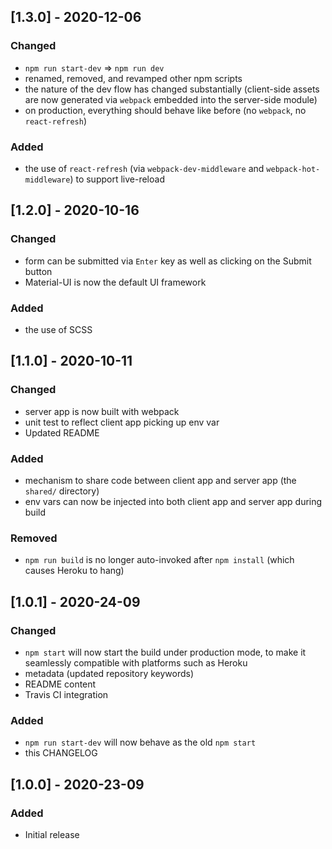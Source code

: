 ## [1.3.0] - 2020-12-06

### Changed
- `npm run start-dev` => `npm run dev`
- renamed, removed, and revamped other npm scripts
- the nature of the dev flow has changed substantially (client-side assets are now generated via `webpack` embedded into the server-side module)
- on production, everything should behave like before (no `webpack`, no `react-refresh`)

### Added
- the use of `react-refresh` (via `webpack-dev-middleware` and `webpack-hot-middleware`) to support live-reload

## [1.2.0] - 2020-10-16

### Changed
- form can be submitted via `Enter` key as well as clicking on the Submit button
- Material-UI is now the default UI framework

### Added
- the use of SCSS

## [1.1.0] - 2020-10-11

### Changed
- server app is now built with webpack
- unit test to reflect client app picking up env var
- Updated README

### Added
- mechanism to share code between client app and server app (the `shared/` directory)
- env vars can now be injected into both client app and server app during build

### Removed
- `npm run build` is no longer auto-invoked after `npm install` (which causes Heroku to hang)

## [1.0.1] - 2020-24-09

### Changed
- `npm start` will now start the build under production mode, to make it seamlessly compatible with platforms such as Heroku
- metadata (updated repository keywords)
- README content
- Travis CI integration

### Added
- `npm run start-dev` will now behave as the old `npm start`
- this CHANGELOG

## [1.0.0] - 2020-23-09

### Added
- Initial release
